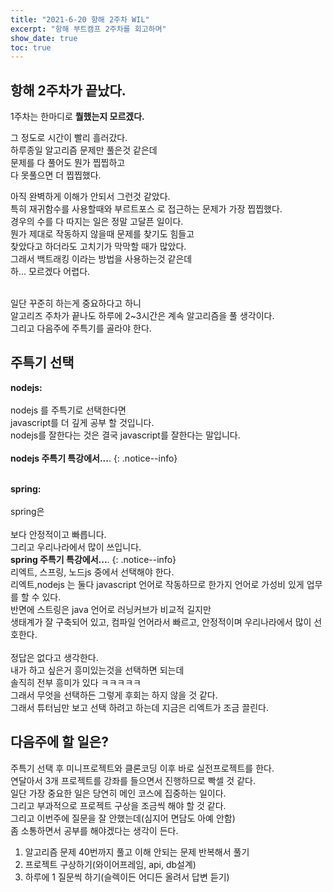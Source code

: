 ```yaml
---
title: "2021-6-20 항해 2주차 WIL"
excerpt: "항해 부트캠프 2주차를 회고하며"
show_date: true
toc: true
---
```


## 항해 2주차가 끝났다.

1주차는 한마디로 **뭘했는지 모르겠다.**

그 정도로 시간이 빨리 흘러갔다. <br>
하루종일 알고리즘 문제만 풀은것 같은데<br>
문제를 다 풀어도 뭔가 찝찝하고<br>
다 못풀으면 더 찝찝했다.<br>

아직 완벽하게 이해가 안되서 그런것 같았다.<br>
특히 재귀함수를 사용할때와 부르트포스 로 접근하는 문제가 가장 찝찝했다.<br>
경우의 수를 다 따지는 일은 정말 고달픈 일이다.<br>
뭔가 제대로 작동하지 않을때 문제를 찾기도 힘들고<br>
찾았다고 하더라도 고치기가 막막할 때가 많았다.<br>
그래서 백트래킹 이라는 방법을 사용하는것 같은데<br>
하... 모르겠다 어렵다.<br><br>

일단 꾸준히 하는게 중요하다고 하니<br>
알고리즈 주차가 끝나도 하루에 2~3시간은 계속 알고리즘을 풀 생각이다.<br>
그리고 다음주에 주특기를 골라야 한다.<br>

## 주특기 선택

**nodejs:**
<br><br>
nodejs 를 주특기로 선택한다면<br>
javascript를 더 깊게 공부 할 것입니다.<br>
nodejs를 잘한다는 것은 결국 javascript를 잘한다는 말입니다.<br><br>
**nodejs 주특기 특강에서...**.
{: .notice--info}
<br><br>

**spring:**
<br><br>
spring은<br>
<br>보다 안정적이고 빠릅니다.<br>
그리고 우리나라에서 많이 쓰입니다.<br>
**spring 주특기 특강에서...**.
{: .notice--info}
<br>
리엑트, 스프링, 노드js 중에서 선택해야 한다.<br>
리엑트,nodejs 는 둘다 javascript 언어로 작동하므로 한가지 언어로 가성비 있게 업무를 할 수 있다.<br>
반면에 스트링은 java 언어로 러닝커브가 비교적 길지만<br>
생태계가 잘 구축되어 있고, 컴파일 언어라서 빠르고, 안정적이며 우리나라에서 많이 선호한다.<br>
<br>
정답은 없다고 생각한다.<br>
내가 하고 싶은거 흥미있는것을 선택하면 되는데<br>
솔직히 전부 흥미가 있다 ㅋㅋㅋㅋㅋ<br>
그래서 무엇을 선택하든 그렇게 후회는 하지 않을 것 같다.<br>
그래서 튜터님만 보고 선택 하려고 하는데 지금은 리엑트가 조금 끌린다.

## 다음주에 할 일은?

주특기 선택 후 미니프로젝트와 클론코딩 이후 바로 실전프로젝트를 한다.<br>
연달아서 3개 프로젝트를 강좌를 들으면서 진행하므로 빡셀 것 같다.<br>
일단 가장 중요한 일은 당연히 메인 코스에 집중하는 일이다.<br>
그리고 부과적으로 프로젝트 구상을 조금씩 해야 할 것 같다.<br>
그리고 이번주에 질문을 잘 안했는데(심지어 면담도 아예 안함)<br>
좀 소통하면서 공부를 해야겠다는 생각이 든다.<br>

1. 알고리즘 문제 40번까지 풀고 이해 안되는 문제 반복해서 풀기
2. 프로젝트 구상하기(와이어프레임, api, db설계)
3. 하루에 1 질문씩 하기(슬렉이든 어디든 올려서 답변 듣기)
